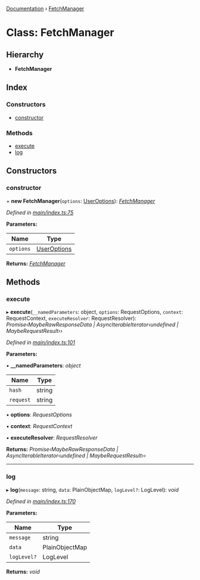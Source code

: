[Documentation](../README.md) › [FetchManager](fetchmanager.md)

# Class: FetchManager

## Hierarchy

* **FetchManager**

## Index

### Constructors

* [constructor](fetchmanager.md#constructor)

### Methods

* [execute](fetchmanager.md#execute)
* [log](fetchmanager.md#log)

## Constructors

###  constructor

\+ **new FetchManager**(`options`: [UserOptions](../interfaces/useroptions.md)): *[FetchManager](fetchmanager.md)*

*Defined in [main/index.ts:75](https://github.com/badbatch/graphql-box/blob/d5028cd3/packages/fetch-manager/src/main/index.ts#L75)*

**Parameters:**

Name | Type |
------ | ------ |
`options` | [UserOptions](../interfaces/useroptions.md) |

**Returns:** *[FetchManager](fetchmanager.md)*

## Methods

###  execute

▸ **execute**(`__namedParameters`: object, `options`: RequestOptions, `context`: RequestContext, `executeResolver`: RequestResolver): *Promise‹MaybeRawResponseData | AsyncIterableIterator‹undefined | MaybeRequestResult››*

*Defined in [main/index.ts:101](https://github.com/badbatch/graphql-box/blob/d5028cd3/packages/fetch-manager/src/main/index.ts#L101)*

**Parameters:**

▪ **__namedParameters**: *object*

Name | Type |
------ | ------ |
`hash` | string |
`request` | string |

▪ **options**: *RequestOptions*

▪ **context**: *RequestContext*

▪ **executeResolver**: *RequestResolver*

**Returns:** *Promise‹MaybeRawResponseData | AsyncIterableIterator‹undefined | MaybeRequestResult››*

___

###  log

▸ **log**(`message`: string, `data`: PlainObjectMap, `logLevel?`: LogLevel): *void*

*Defined in [main/index.ts:170](https://github.com/badbatch/graphql-box/blob/d5028cd3/packages/fetch-manager/src/main/index.ts#L170)*

**Parameters:**

Name | Type |
------ | ------ |
`message` | string |
`data` | PlainObjectMap |
`logLevel?` | LogLevel |

**Returns:** *void*
